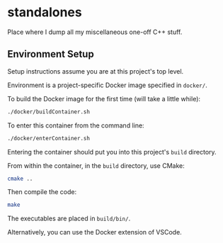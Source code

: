 # standalones

Place where I dump all my miscellaneous one-off C++ stuff.

## Environment Setup

Setup instructions assume you are at this project's top level.

Environment is a project-specific Docker image specified in `docker/`.

To build the Docker image for the first time (will take a little while):
```bash
./docker/buildContainer.sh
```

To enter this container from the command line:
```bash
./docker/enterContainer.sh
```

Entering the container should put you into this project's `build` directory.

From within the container, in the `build` directory, use CMake:
```bash
cmake ..
```

Then compile the code:
```bash
make
```

The executables are placed in `build/bin/`.

Alternatively, you can use the Docker extension of VSCode.
